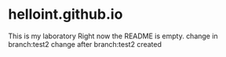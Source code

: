 # helloint.github.io
This is my laboratory
Right now the README is empty.
change in branch:test2
change after branch:test2 created
